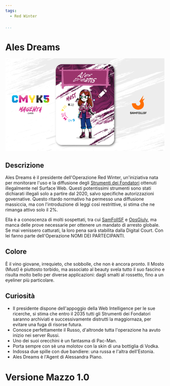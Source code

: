 ```yaml
---
tags:
  - Red Winter

...
```


# Ales Dreams

![alesdreams](../eg/M/alesdrams.jpg)

## Descrizione

Ales Dreams è il presidente dell'Operazione Red Winter, un'iniziativa nata per monitorare l'uso e la diffusione degli [Strumenti dei Fondatori](../Remix/tool.md) ottenuti illegalmente nel Surface Web. Questi potentissimi strumenti sono stati dichiarati illegali solo a partire dal 2020, salvo specifiche autorizzazioni governative. Questo ritardo normativo ha permesso una diffusione massiccia, ma con l'introduzione di leggi così restrittive, si stima che ne rimanga attivo solo il 2%.

Ella è a conoscenza di molti sospettati, tra cui [SamFollSF](../Remix/samfollsf.md) e [OpsGiuly](../Nero/opsg.md), ma manca delle prove necessarie per ottenere un mandato di arresto globale. Se mai venissero catturati, la loro pena sarà stabilita dalla Digital Court. Con lei fanno parte dell'Operazione NOMI DEI PARTECIPANTI.

## Colore

È il vino giovane, irrequieto, che sobbolle, che non è ancora pronto. Il Mosto (Must) è piuttosto torbido, ma associato al beauty svela tutto il suo fascino e risulta molto bello per diverse applicazioni: dagli smalti al rossetto, fino a un eyeliner più particolare.

## Curiosità

- Il presidente dispone dell'appoggio della Web Intelligence per le sue ricerche, si stima che entro il 2035 tutti gli Strumenti dei Fondatori saranno archiviati e successivamente distrutti la maggiornaza, per evitare una fuga di risorse futura.
- Conosce perfettamente il Russo, d'altronde tutta l'operazione ha avuto inizio nei server Russi.
- Uno dei suoi orecchini è un fantasma di Pac-Man.
- Porta sempre con sè una molotov con la skin di una bottiglia di Vodka.
- Indossa due spille con due bandiere: una russa e l'altra dell'Estonia.
- Ales Dreams è l'Agent di Alessandra Piano.

# Versione Mazzo 1.0